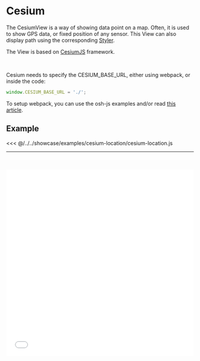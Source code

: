 # Cesium


The CesiumView is a way of showing data point on a map. Often, it is used to show GPS data, or fixed position of any sensor.
This View can also display path using the corresponding [Styler](../stylers/styler).

The View is based on [CesiumJS](https://cesium.com/cesiumjs/) framework.

<br/>
<DocumentationLoad path="/guide/api/CesiumView.html"/>

Cesium needs to specify the CESIUM_BASE_URL, either using webpack, or inside the code:

```js
window.CESIUM_BASE_URL = './';
```

To setup webpack, you can use the osh-js examples and/or read [this article](https://cesium.com/docs/tutorials/cesium-and-webpack/).

## Example

<<< @/../../showcase/examples/cesium-location/cesium-location.js

<hr class="demo-hr"/>
<br/><br/>

<iframe src="../../../showcase/cesium-location.html" style="border:none;width:100%;height: 500px" />
